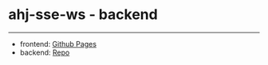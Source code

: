 # ahj-sse-ws - backend
--------------------
- frontend: <a href="https://tarapiygin.github.io/ahj-sse-ws-frontend-2/">Github Pages</a>
- backend: <a href="https://github.com/tarapiygin/ahj-sse-ws-backend-2/">Repo</a>
